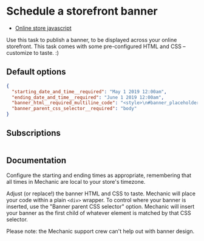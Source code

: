 # Schedule a storefront banner

* [Online store javascript](./online_store_javascript.js.liquid)

Use this task to publish a banner, to be displayed across your online storefront. This task comes with some pre-configured HTML and CSS – customize to taste. :)

## Default options

```json
{
  "starting_date_and_time__required": "May 1 2019 12:00am",
  "ending_date_and_time__required": "June 1 2019 12:00am",
  "banner_html__required_multiline_code": "<style>\n#banner_placeholder {\n    height: 50px;\n    width: 100%;\n}\n\n#banner {\n    position: absolute;\n    z-index: 1000;\n    top: 0;\n    left: 0;\n    right: 0;\n    background: rgba(0, 0, 0, 0.8);\n    color: #ddd;\n    padding: 10px;\n    font-size: 16px;\n}\n\n#banner a {\n    font-weight: bold;\n    text-decoration: underline;\n    color: #ddd;\n}\n\n#banner a:hover {\n    color: #fff;\n}\n</style>\n\n<div id=\"banner_placeholder\"></div>\n<div id=\"banner\">\n  It's time for a banner! <a href=\"/\">Keep shopping!</a>\n</div>",
  "banner_parent_css_selector__required": "body"
}
```

## Subscriptions

```liquid

```

## Documentation

Configure the starting and ending times as appropriate, remembering that all times in Mechanic are local to your store's timezone.

Adjust (or replace!) the banner HTML and CSS to taste. Mechanic will place your code within a plain `<div>` wrapper. To control where your banner is inserted, use the "Banner parent CSS selector" option. Mechanic will insert your banner as the first child of whatever element is matched by that CSS selector.

Please note: the Mechanic support crew can't help out with banner design.